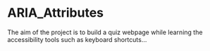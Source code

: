 # ARIA_Attributes
The aim of the project is to build a quiz webpage while learning the accessibility tools such as keyboard shortcuts...
